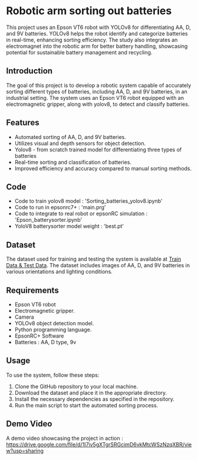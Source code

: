 # Robotic arm sorting out batteries

This project uses an Epson VT6 robot with YOLOv8 for differentiating AA, D, and 9V batteries. YOLOv8 helps the robot identify and categorize batteries in real-time, enhancing sorting efficiency. The study also integrates an electromagnet into the robotic arm for better battery handling, showcasing potential for sustainable battery management and recycling.

## Introduction

The goal of this project is to develop a robotic system capable of accurately sorting different types of batteries, including AA, D, and 9V batteries, in an industrial setting. The system uses an Epson VT6 robot equipped with an electromagnetic gripper, along with yolov8, to detect and classify batteries.

## Features

- Automated sorting of AA, D, and 9V batteries.
- Utilizes visual and depth sensors for object detection.
- Yolov8 - from scratch trained model for differentiating three types of batteries 
- Real-time sorting and classification of batteries.
- Improved efficiency and accuracy compared to manual sorting methods.

## Code

- Code to train yolov8 model : 'Sorting_batteries_yolov8.ipynb'
- Code to run in epsonrc7+ : 'main.prg'
- Code to integrate to real robot or epsonRC simulation : 'Epson_batterysorter.ipynb'
- YoloV8 batterysorter model weight : 'best.pt'

## Dataset

The dataset used for training and testing the system is available at [Train Data & Test Data](https://drive.google.com/drive/folders/1BnLuf_FTUME0__BmJJTMBvCkZ9AJFn8p?usp=sharing). The dataset includes images of AA, D, and 9V batteries in various orientations and lighting conditions.

## Requirements

- Epson VT6 robot
- Electromagnetic gripper.
- Camera
- YOLOv8 object detection model.
- Python programming language.
- EpsonRC+ Software
- Batteries : AA, D type, 9v

## Usage

To use the system, follow these steps:

1. Clone the GitHub repository to your local machine.
2. Download the dataset and place it in the appropriate directory.
3. Install the necessary dependencies as specified in the repository.
4. Run the main script to start the automated sorting process.

## Demo Video

A demo video showcasing the project in action : https://drive.google.com/file/d/1I7iv5gXTgrSRGcimD6vkMtcWSzNzqXBR/view?usp=sharing



